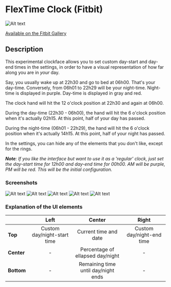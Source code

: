 # FlexTime Clock (Fitbit)

![Alt text](https://www.dropbox.com/s/pw8b512j30cp0xx/versa_2.b1d3a41e.png?dl=1)

[Available on the Fitbit Gallery](https://gallery.fitbit.com/details/3fd9124d-8cff-4e9d-bd8f-e42fab1ebfd0)


## Description

This experimental clockface allows you to set custom day-start and day-end times in the settings, in order to have a visual representation of how far along you are in *your* day. 

Say, you usually wake up at 22h30 and go to bed at 06h00. That's your day-time. Conversely, from 06h01 to 22h29 will be your night-time. Night-time is displayed in purple. Day-time is displayed in gray and red.

The clock hand will hit the 12 o'clock position at 22h30 and again at 06h00.

During the day-time (22h30 - 06h00), the hand will hit the 6 o'clock position when it's actually 02h15. At this point, half of your day has passed.

During the night-time (06h01 - 22h29), the hand will hit the 6 o'clock position when it's actually 14h15. At this point, half of your night has passed.

In the settings, you can hide any of the elements that you don't like, except for the rings.

___Note__: If you like the interface but want to use it as a 'regular' clock, just set the day-start time for 12h00 and day-end time for 00h00. AM will be purple, PM will be red. This will be the initial configuration._

### Screenshots

![Alt text](https://gallery-assets.fitbit.com/public/NM0kDYZtCn4_BLK_AL7tBnBhC2OYNXotO2BlAIJrBa8aBI4XC58aNF/O2VrCqCXBqJhCq7kD1ooCIWYAIVtNYNhBLNtBLNkOLBqBn0Z@1x.png)
![Alt text](https://gallery-assets.fitbit.com/public/NM0kDYZtCn4_BLK_AL7tBnBhC2OYNXotO2BlAIJrBa8aBI4XC58aNF/OIZrBYJkBq3hNLOaC1ooDI0YAL4WCqBhNINqC2JqNaJlOI3m@1x.png)
![Alt text](https://gallery-assets.fitbit.com/public/NM0kDYZtCn4_BLK_AL7tBnBhC2OYNXotO2BlAIJrBa8aBI4XC58aNF/NLGXBnW_CIVhNnJkOXooCYZnAL8_OIVhOaBmBnBpCn8ZBaGX@1x.png)
![Alt text](https://gallery-assets.fitbit.com/public/NM0kDYZtCn4_BLK_AL7tBnBhC2OYNXotO2BlAIJrBa8aBI4XC58aNF/NISXBIBnNY7hB54YCXooDIRmAL4WCq3hO5FsOY.nD5O_BLCa@1x.png)
![Alt text](https://gallery-assets.fitbit.com/public/NM0kDYZtCn4_BLK_AL7tBnBhC2OYNXotO2BlAIJrBa8aBI4XC58aNF/Cn_XCnVlO2NhBqBlOXooDISZAL3sNLFhNIBmBq7pOIFmD5KX@1x.png)

### Explanation of the UI elements

|     |   Left  | Center           | Right  |
| ------------- | :---: | :-------------:| :-----:|
| **Top**      | Custom day/night-start time | Current time and date | Custom day/night-end time | 
|**Center**     | -      | Percentage of ellapsed day/night | -  | 
|**Bottom**     | -      | Remaining time until day/night ends | -  | 
